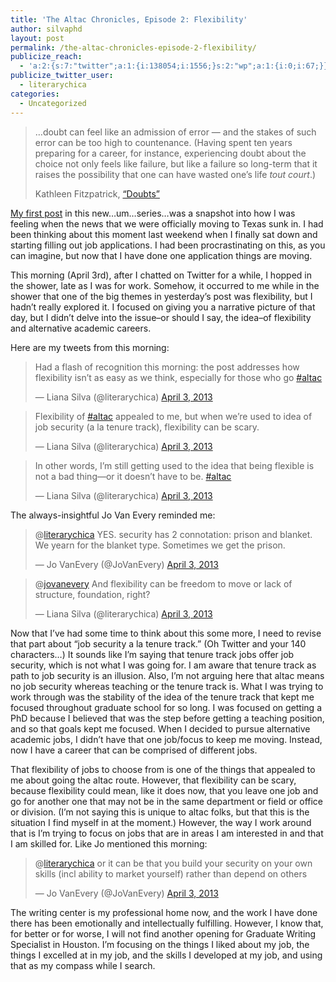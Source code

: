 ```yaml
---
title: 'The Altac Chronicles, Episode 2: Flexibility'
author: silvaphd
layout: post
permalink: /the-altac-chronicles-episode-2-flexibility/
publicize_reach:
  - 'a:2:{s:7:"twitter";a:1:{i:138054;i:1556;}s:2:"wp";a:1:{i:0;i:67;}}'
publicize_twitter_user:
  - literarychica
categories:
  - Uncategorized
---
```

> &#8230;doubt can feel like an admission of error — and the stakes of such error can be too high to countenance. (Having spent ten years preparing for a career, for instance, experiencing doubt about the choice not only feels like failure, but like a failure so long-term that it raises the possibility that one can have wasted one’s life *tout court*.)
> 
> Kathleen Fitzpatrick, [&#8220;Doubts&#8221;][1]

[My first post][2] in this new&#8230;um&#8230;series&#8230;was a snapshot into how I was feeling when the news that we were officially moving to Texas sunk in. I had been thinking about this moment last weekend when I finally sat down and starting filling out job applications. I had been procrastinating on this, as you can imagine, but now that I have done one application things are moving.

This morning (April 3rd), after I chatted on Twitter for a while, I hopped in the shower, late as I was for work. Somehow, it occurred to me while in the shower that one of the big themes in yesterday&#8217;s post was flexibility, but I hadn&#8217;t really explored it. I focused on giving you a narrative picture of that day, but I didn&#8217;t delve into the issue&#8211;or should I say, the idea&#8211;of flexibility and alternative academic careers.

Here are my tweets from this morning:

<blockquote class="twitter-tweet">
  <p>
    Had a flash of recognition this morning: the post addresses how flexibility isn’t as easy as we think, especially for those who go <a href="https://twitter.com/search/%23altac">#altac</a>
  </p>
  
  <p>
    — Liana Silva (@literarychica) <a href="https://twitter.com/literarychica/status/319433317172793344">April 3, 2013</a>
  </p>
</blockquote>

<blockquote class="twitter-tweet">
  <p>
    Flexibility of <a href="https://twitter.com/search/%23altac">#altac</a> appealed to me, but when we’re used to idea of job security (a la tenure track), flexibility can be scary.
  </p>
  
  <p>
    — Liana Silva (@literarychica) <a href="https://twitter.com/literarychica/status/319433517320773634">April 3, 2013</a>
  </p>
</blockquote>

<blockquote class="twitter-tweet">
  <p>
    In other words, I’m still getting used to the idea that being flexible is not a bad thing—or it doesn’t have to be. <a href="https://twitter.com/search/%23altac">#altac</a>
  </p>
  
  <p>
    — Liana Silva (@literarychica) <a href="https://twitter.com/literarychica/status/319433687815053312">April 3, 2013</a>
  </p>
</blockquote>

The always-insightful Jo Van Every reminded me:

<blockquote class="twitter-tweet">
  <p>
    @<a href="https://twitter.com/literarychica">literarychica</a> YES. security has 2 connotation: prison and blanket. We yearn for the blanket type. Sometimes we get the prison.
  </p>
  
  <p>
    — Jo VanEvery (@JoVanEvery) <a href="https://twitter.com/JoVanEvery/status/319434614085136385">April 3, 2013</a>
  </p>
</blockquote>

<blockquote class="twitter-tweet">
  <p>
    @<a href="https://twitter.com/jovanevery">jovanevery</a> And flexibility can be freedom to move or lack of structure, foundation, right?
  </p>
  
  <p>
    — Liana Silva (@literarychica) <a href="https://twitter.com/literarychica/status/319434856113242112">April 3, 2013</a>
  </p>
</blockquote>

Now that I&#8217;ve had some time to think about this some more, I need to revise that part about &#8220;job security a la tenure track.&#8221; (Oh Twitter and your 140 characters&#8230;) It sounds like I&#8217;m saying that tenure track jobs offer job security, which is not what I was going for. I am aware that tenure track as path to job security is an illusion. Also, I&#8217;m not arguing here that altac means no job security whereas teaching or the tenure track is. What I was trying to work through was the stability of the idea of the tenure track that kept me focused throughout graduate school for so long. I was focused on getting a PhD because I believed that was the step before getting a teaching position, and so that goals kept me focused. When I decided to pursue alternative academic jobs, I didn&#8217;t have that one job/focus to keep me moving. Instead, now I have a career that can be comprised of different jobs.

That flexibility of jobs to choose from is one of the things that appealed to me about going the altac route. However, that flexibility can be scary, because flexibility could mean, like it does now, that you leave one job and go for another one that may not be in the same department or field or office or division. (I&#8217;m not saying this is unique to altac folks, but that this is the situation I find myself in at the moment.) However, the way I work around that is I&#8217;m trying to focus on jobs that are in areas I am interested in and that I am skilled for. Like Jo mentioned this morning:

<blockquote class="twitter-tweet">
  <p>
    @<a href="https://twitter.com/literarychica">literarychica</a> or it can be that you build your security on your own skills (incl ability to market yourself) rather than depend on others
  </p>
  
  <p>
    — Jo VanEvery (@JoVanEvery) <a href="https://twitter.com/JoVanEvery/status/319435083834605569">April 3, 2013</a>
  </p>
</blockquote>

The writing center is my professional home now, and the work I have done there has been emotionally and intellectually fulfilling. However, I know that, for better or for worse, I will not find another opening for Graduate Writing Specialist in Houston. I&#8217;m focusing on the things I liked about my job, the things I excelled at in my job, and the skills I developed at my job, and using that as my compass while I search.

 [1]: http://www.plannedobsolescence.net/
 [2]: http://wordsaremygame.com/2013/04/02/the-altac-chronicles-episode-1-job-insecurity/